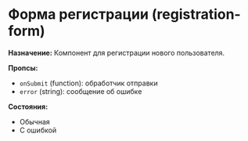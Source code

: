 # Форма регистрации (registration-form)

**Назначение:**
Компонент для регистрации нового пользователя.

**Пропсы:**
- `onSubmit` (function): обработчик отправки
- `error` (string): сообщение об ошибке

**Состояния:**
- Обычная
- С ошибкой 